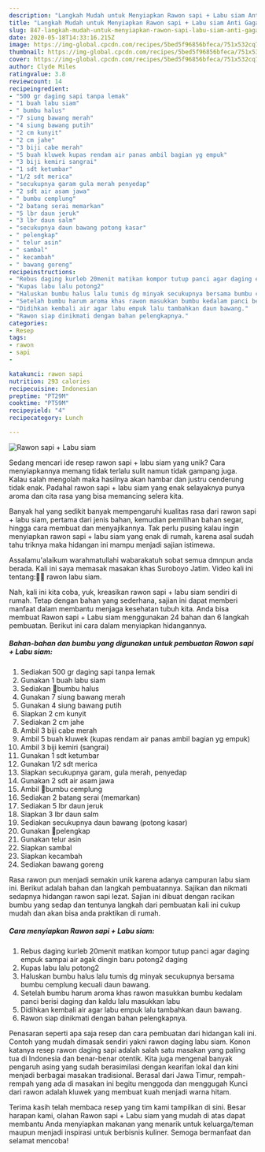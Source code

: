 ```yaml
---
description: "Langkah Mudah untuk Menyiapkan Rawon sapi + Labu siam Anti Gagal"
title: "Langkah Mudah untuk Menyiapkan Rawon sapi + Labu siam Anti Gagal"
slug: 847-langkah-mudah-untuk-menyiapkan-rawon-sapi-labu-siam-anti-gagal
date: 2020-05-18T14:33:16.215Z
image: https://img-global.cpcdn.com/recipes/5bed5f96856bfeca/751x532cq70/rawon-sapi-labu-siam-foto-resep-utama.jpg
thumbnail: https://img-global.cpcdn.com/recipes/5bed5f96856bfeca/751x532cq70/rawon-sapi-labu-siam-foto-resep-utama.jpg
cover: https://img-global.cpcdn.com/recipes/5bed5f96856bfeca/751x532cq70/rawon-sapi-labu-siam-foto-resep-utama.jpg
author: Clyde Miles
ratingvalue: 3.8
reviewcount: 14
recipeingredient:
- "500 gr daging sapi tanpa lemak"
- "1 buah labu siam"
- " bumbu halus"
- "7 siung bawang merah"
- "4 siung bawang putih"
- "2 cm kunyit"
- "2 cm jahe"
- "3 biji cabe merah"
- "5 buah kluwek kupas rendam air panas ambil bagian yg empuk"
- "3 biji kemiri sangrai"
- "1 sdt ketumbar"
- "1/2 sdt merica"
- "secukupnya garam gula merah penyedap"
- "2 sdt air asam jawa"
- " bumbu cemplung"
- "2 batang serai memarkan"
- "5 lbr daun jeruk"
- "3 lbr daun salm"
- "secukupnya daun bawang potong kasar"
- " pelengkap"
- " telur asin"
- " sambal"
- " kecambah"
- " bawang goreng"
recipeinstructions:
- "Rebus daging kurleb 20menit matikan kompor tutup panci agar daging empuk sampai air agak dingin baru potong2 daging"
- "Kupas labu lalu potong2"
- "Haluskan bumbu halus lalu tumis dg minyak secukupnya bersama bumbu cemplung kecuali daun bawang."
- "Setelah bumbu harum aroma khas rawon masukkan bumbu kedalam panci berisi daging dan kaldu lalu masukkan labu"
- "Didihkan kembali air agar labu empuk lalu tambahkan daun bawang."
- "Rawon siap dinikmati dengan bahan pelengkapnya."
categories:
- Resep
tags:
- rawon
- sapi
- 

katakunci: rawon sapi  
nutrition: 293 calories
recipecuisine: Indonesian
preptime: "PT29M"
cooktime: "PT59M"
recipeyield: "4"
recipecategory: Lunch

---
```



![Rawon sapi + Labu siam](https://img-global.cpcdn.com/recipes/5bed5f96856bfeca/751x532cq70/rawon-sapi-labu-siam-foto-resep-utama.jpg)

Sedang mencari ide resep rawon sapi + labu siam yang unik? Cara menyiapkannya memang tidak terlalu sulit namun tidak gampang juga. Kalau salah mengolah maka hasilnya akan hambar dan justru cenderung tidak enak. Padahal rawon sapi + labu siam yang enak selayaknya punya aroma dan cita rasa yang bisa memancing selera kita.

Banyak hal yang sedikit banyak mempengaruhi kualitas rasa dari rawon sapi + labu siam, pertama dari jenis bahan, kemudian pemilihan bahan segar, hingga cara membuat dan menyajikannya. Tak perlu pusing kalau ingin menyiapkan rawon sapi + labu siam yang enak di rumah, karena asal sudah tahu triknya maka hidangan ini mampu menjadi sajian istimewa.

Assalamu&#39;alaikum warahmatullahi wabarakatuh sobat semua dmnpun anda berada. Kali ini saya memasak masakan khas Suroboyo Jatim. Video kali ini tentang:🌹🌹 rawon labu siam.


Nah, kali ini kita coba, yuk, kreasikan rawon sapi + labu siam sendiri di rumah. Tetap dengan bahan yang sederhana, sajian ini dapat memberi manfaat dalam membantu menjaga kesehatan tubuh kita. Anda bisa membuat Rawon sapi + Labu siam menggunakan 24 bahan dan 6 langkah pembuatan. Berikut ini cara dalam menyiapkan hidangannya.

<!--inarticleads1-->

##### Bahan-bahan dan bumbu yang digunakan untuk pembuatan Rawon sapi + Labu siam:

1. Sediakan 500 gr daging sapi tanpa lemak
1. Gunakan 1 buah labu siam
1. Sediakan  🥚bumbu halus
1. Gunakan 7 siung bawang merah
1. Gunakan 4 siung bawang putih
1. Siapkan 2 cm kunyit
1. Sediakan 2 cm jahe
1. Ambil 3 biji cabe merah
1. Ambil 5 buah kluwek (kupas rendam air panas ambil bagian yg empuk)
1. Ambil 3 biji kemiri (sangrai)
1. Gunakan 1 sdt ketumbar
1. Gunakan 1/2 sdt merica
1. Siapkan secukupnya garam, gula merah, penyedap
1. Gunakan 2 sdt air asam jawa
1. Ambil  🥚bumbu cemplung
1. Sediakan 2 batang serai (memarkan)
1. Sediakan 5 lbr daun jeruk
1. Siapkan 3 lbr daun salm
1. Sediakan secukupnya daun bawang (potong kasar)
1. Gunakan  🥚pelengkap
1. Gunakan  telur asin
1. Siapkan  sambal
1. Siapkan  kecambah
1. Sediakan  bawang goreng


Rasa rawon pun menjadi semakin unik karena adanya campuran labu siam ini. Berikut adalah bahan dan langkah pembuatannya. Sajikan dan nikmati sedapnya hidangan rawon sapi lezat. Sajian ini dibuat dengan racikan bumbu yang sedap dan tentunya langkah dari pembuatan kali ini cukup mudah dan akan bisa anda praktikan di rumah. 

<!--inarticleads2-->

##### Cara menyiapkan Rawon sapi + Labu siam:

1. Rebus daging kurleb 20menit matikan kompor tutup panci agar daging empuk sampai air agak dingin baru potong2 daging
1. Kupas labu lalu potong2
1. Haluskan bumbu halus lalu tumis dg minyak secukupnya bersama bumbu cemplung kecuali daun bawang.
1. Setelah bumbu harum aroma khas rawon masukkan bumbu kedalam panci berisi daging dan kaldu lalu masukkan labu
1. Didihkan kembali air agar labu empuk lalu tambahkan daun bawang.
1. Rawon siap dinikmati dengan bahan pelengkapnya.


Penasaran seperti apa saja resep dan cara pembuatan dari hidangan kali ini. Contoh yang mudah dimasak sendiri yakni rawon daging labu siam. Konon katanya resep rawon daging sapi adalah salah satu masakan yang paling tua di Indonesia dan benar-benar otentik. Kita juga mengenal banyak pengaruh asing yang sudah berasimilasi dengan kearifan lokal dan kini menjadi berbagai masakan tradisional. Berasal dari Jawa Timur, rempah-rempah yang ada di masakan ini begitu menggoda dan menggugah Kunci dari rawon adalah kluwek yang membuat kuah menjadi warna hitam. 

Terima kasih telah membaca resep yang tim kami tampilkan di sini. Besar harapan kami, olahan Rawon sapi + Labu siam yang mudah di atas dapat membantu Anda menyiapkan makanan yang menarik untuk keluarga/teman maupun menjadi inspirasi untuk berbisnis kuliner. Semoga bermanfaat dan selamat mencoba!
